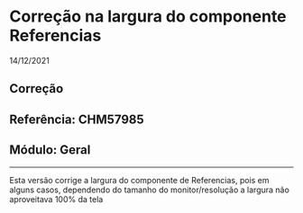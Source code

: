# Correção na largura do componente Referencias
14/12/2021
## Correção
## Referência: CHM57985
## Módulo: Geral
***

Esta versão corrige a largura do componente de Referencias, pois em alguns casos, dependendo do tamanho do monitor/resolução a largura não aproveitava 100% da tela